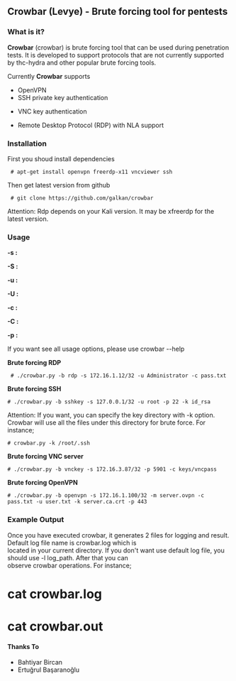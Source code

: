 ## Crowbar (Levye) - Brute forcing tool for pentests


### What is it?

**Crowbar** (crowbar) is brute forcing tool that can be used during penetration tests. It is developed to support protocols that are not currently supported by thc-hydra and other popular brute forcing tools. 

Currently **Crowbar** supports  
- OpenVPN
- SSH private key authentication
+ VNC key authentication
* Remote Desktop Protocol (RDP) with NLA support

### Installation

First you shoud install dependencies
```
 # apt-get install openvpn freerdp-x11 vncviewer ssh 
```

Then get latest version from github  
```
 # git clone https://github.com/galkan/crowbar 
```

Attention: Rdp depends on your Kali version. It may be xfreerdp for the latest version.

### Usage

**-s :**

**-S :**

**-u :**

**-U :**

**-c :**

**-C :**

**-p :**

If you want see all usage options, please use crowbar --help 

**Brute forcing RDP**  
```
 # ./crowbar.py -b rdp -s 172.16.1.12/32 -u Administrator -c pass.txt  
```

**Brute forcing SSH**  
```
# ./crowbar.py -b sshkey -s 127.0.0.1/32 -u root -p 22 -k id_rsa  
```

Attention: If you want, you can specify the key directory with -k option. Crowbar will use all the files under this directory for brute force. For instance;

 ``# crowbar.py -k /root/.ssh``

**Brute forcing VNC server**  
```
# ./crowbar.py -b vnckey -s 172.16.3.87/32 -p 5901 -c keys/vncpass  
```

**Brute forcing OpenVPN**  
```
# ./crowbar.py -b openvpn -s 172.16.1.100/32 -m server.ovpn -c pass.txt -u user.txt -k server.ca.crt -p 443  
```

### Example Output

 Once you have executed crowbar, it generates 2 files for logging and result. Default log file name is crowbar.log which is    
 located in your current directory. If you don't want use default log file, you should use -l log_path. After that you can   
 observe crowbar operations. For instance;

 # cat crowbar.log

 # cat crowbar.out


#### Thanks To
 
 - Bahtiyar Bircan
 - Ertuğrul Başaranoğlu
